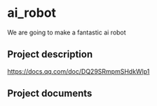 # ai_robot
We are going to make a fantastic ai robot
## Project description
https://docs.qq.com/doc/DQ29SRmpmSHdkWlp1

## Project documents
 
